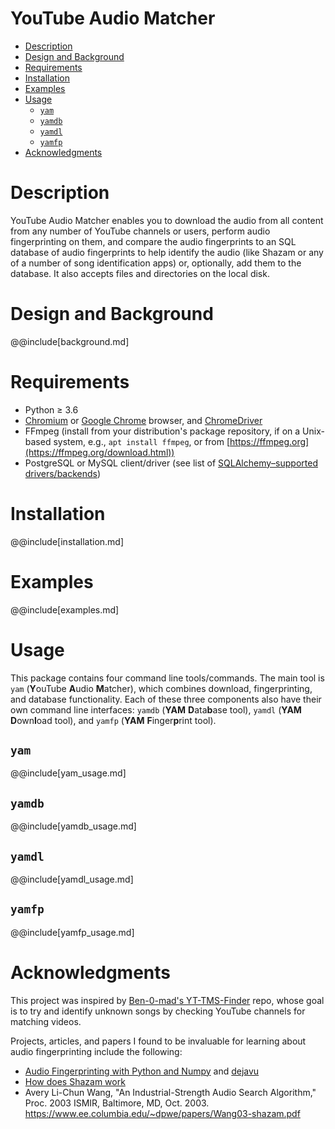 # YouTube Audio Matcher

* [Description](#description)
* [Design and Background](#background)
* [Requirements](#requirements)
* [Installation](#installation)
* [Examples](#examples)
* [Usage](#usage)
  * [`yam`](#yam-usage)
  * [`yamdb`](#yamdb-usage)
  * [`yamdl`](#yamdl-usage)
  * [`yamfp`](#yamfp-usage)
* [Acknowledgments](#acknowledgments)

# <span id="description">Description</span>

YouTube Audio Matcher enables you to download the audio from all content from
any number of YouTube channels or users, perform audio fingerprinting on them,
and compare the audio fingerprints to an SQL database of audio fingerprints
to help identify the audio (like Shazam or any of a number of song
identification apps) or, optionally, add them to the database. It also accepts
files and directories on the local disk.


# <span id="background">Design and Background</span>

@@include[background.md]


# <span id="requirements">Requirements</span>
* Python &ge; 3.6
* [Chromium](https://www.chromium.org) or
  [Google Chrome](https://www.google.com/chrome/) browser, and
  [ChromeDriver](http://chromedriver.chromium.org/home)
* FFmpeg (install from your distribution's package repository, if on a
  Unix-based system, e.g., `apt install ffmpeg`, or from
  [https://ffmpeg.org](https://ffmpeg.org/download.html))
* PostgreSQL or MySQL client/driver (see list of
  [SQLAlchemy–supported drivers/backends](https://docs.sqlalchemy.org/en/13/core/engines.html))


# <span id="installation">Installation</span>

@@include[installation.md]


# <span id="examples">Examples</span>

@@include[examples.md]


# <span id="usage">Usage</span>

This package contains four command line tools/commands. The main tool is
`yam` (**Y**ouTube **A**udio **M**atcher), which combines download,
fingerprinting, and database functionality. Each of these three components
also have their own command line interfaces: `yamdb` (**YAM** **D**ata**b**ase
tool), `yamdl` (**YAM** **D**own**l**oad tool), and `yamfp`
(**YAM** **F**inger**p**rint tool).


## <span id="yam-usage">`yam`</span>

@@include[yam_usage.md]


## <span id="yamdb-usage">`yamdb`</span>

@@include[yamdb_usage.md]


## <span id="yamdl-usage">`yamdl`</span>

@@include[yamdl_usage.md]


## <span id="yamfp-usage">`yamfp`</span>

@@include[yamfp_usage.md]


# <span id="acknowledgments">Acknowledgments</span>
This project was inspired by
[Ben-0-mad's YT-TMS-Finder](https://github.com/Ben-0-mad/YT-TMS-Finder) repo,
whose goal is to try and identify unknown songs by checking YouTube channels
for matching videos.

Projects, articles, and papers I found to be invaluable for learning about
audio fingerprinting include the following:
* [Audio Fingerprinting with Python and Numpy](https://willdrevo.com/fingerprinting-and-audio-recognition-with-python/) and [dejavu](https://github.com/worldveil/dejavu)
* [How does Shazam work](http://coding-geek.com/how-shazam-works/)
* Avery Li-Chun Wang, "An Industrial-Strength Audio Search Algorithm,"
Proc. 2003 ISMIR, Baltimore, MD, Oct. 2003.
https://www.ee.columbia.edu/~dpwe/papers/Wang03-shazam.pdf
